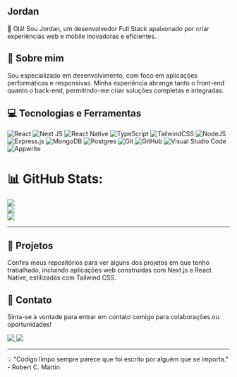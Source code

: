 ## Jordan
👋 Olá! Sou Jordan, um desenvolvedor Full Stack apaixonado por criar experiências web e mobile inovadoras e eficientes.

## 🚀 Sobre mim

Sou especializado em desenvolvimento, com foco em aplicações performáticas e responsivas. Minha experiência abrange tanto o front-end quanto o back-end, permitindo-me criar soluções completas e integradas.

## 💻 Tecnologias e Ferramentas

![React](https://img.shields.io/badge/react-%2320232a.svg?style=for-the-badge&logo=react&logoColor=%2361DAFB)
![Next JS](https://img.shields.io/badge/Next-black?style=for-the-badge&logo=next.js&logoColor=white)
![React Native](https://img.shields.io/badge/react%20native-%2320232a.svg?style=for-the-badge&logo=react&logoColor=%2361DAFB)
![TypeScript](https://img.shields.io/badge/typescript-%23007ACC.svg?style=for-the-badge&logo=typescript&logoColor=white)
![TailwindCSS](https://img.shields.io/badge/tailwindcss-%2338B2AC.svg?style=for-the-badge&logo=tailwind-css&logoColor=white)
![NodeJS](https://img.shields.io/badge/node.js-6DA55F?style=for-the-badge&logo=node.js&logoColor=white)
![Express.js](https://img.shields.io/badge/express.js-%23404d59.svg?style=for-the-badge&logo=express&logoColor=%2361DAFB)
![MongoDB](https://img.shields.io/badge/MongoDB-%234ea94b.svg?style=for-the-badge&logo=mongodb&logoColor=white)
![Postgres](https://img.shields.io/badge/postgres-%23316192.svg?style=for-the-badge&logo=postgresql&logoColor=white)
![Git](https://img.shields.io/badge/git-%23F05033.svg?style=for-the-badge&logo=git&logoColor=white)
![GitHub](https://img.shields.io/badge/github-%23121011.svg?style=for-the-badge&logo=github&logoColor=white)
![Visual Studio Code](https://img.shields.io/badge/Visual%20Studio%20Code-0078d7.svg?style=for-the-badge&logo=visual-studio-code&logoColor=white)
![Appwrite](https://img.shields.io/badge/Appwrite-%23FD366E.svg?style=for-the-badge&logo=appwrite&logoColor=white)

# 📊 GitHub Stats:
![](https://github-readme-stats.vercel.app/api?username=Jordan-NS&theme=material-palenight&hide_border=false&include_all_commits=true&count_private=true)<br/>
![](https://github-readme-streak-stats.herokuapp.com/?user=Jordan-NS&theme=material-palenight&hide_border=false)<br/>
![](https://github-readme-stats.vercel.app/api/top-langs/?username=Jordan-NS&theme=material-palenight&hide_border=false&include_all_commits=true&count_private=true&layout=compact)

---

## 🌟 Projetos

Confira meus repositórios para ver alguns dos projetos em que tenho trabalhado, incluindo aplicações web construídas com Next.js e React Native, estilizadas com Tailwind CSS.

## 📩 Contato

Sinta-se à vontade para entrar em contato comigo para colaborações ou oportunidades!

<div>
<a href="https://www.linkedin.com/in/nicholas-jordan-a72767186/" target="_blank">
  <img src="https://img.shields.io/badge/LinkedIn-%230077B5.svg?style=for-the-badge&logo=linkedin&logoColor=white" />
</a>

<a href="https://jordann.dev" target="_blank">
  <img src="https://img.shields.io/badge/Portfolio-%23121011.svg?style=for-the-badge&logo=react&logoColor=white" />
</a>
</div>

---

💡 "Código limpo sempre parece que foi escrito por alguém que se importa." - Robert C. Martin





